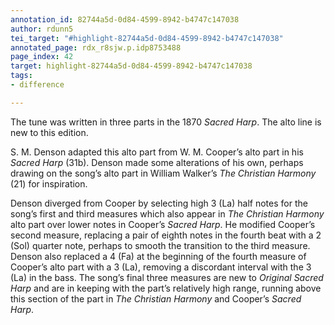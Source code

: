 ```yaml
---
annotation_id: 82744a5d-0d84-4599-8942-b4747c147038
author: rdunn5
tei_target: "#highlight-82744a5d-0d84-4599-8942-b4747c147038"
annotated_page: rdx_r8sjw.p.idp8753488
page_index: 42
target: highlight-82744a5d-0d84-4599-8942-b4747c147038
tags:
- difference

---
```

The tune was written in three parts in the 1870 *Sacred Harp*.  The alto line is new to this edition.

S. M. Denson adapted this alto part from W. M. Cooper’s alto part in his *Sacred Harp* (31b). Denson made some alterations of his own, perhaps drawing on the song’s alto part in William Walker’s *The Christian Harmony* (21) for inspiration. 

Denson diverged from Cooper by selecting high 3 (La) half notes for the song’s first and third measures which also appear in *The Christian Harmony* alto part over lower notes in Cooper’s *Sacred Harp*. He modified Cooper’s second measure, replacing a pair of eighth notes in the fourth beat with a 2 (Sol) quarter note, perhaps to smooth the transition to the third measure. Denson also replaced a 4 (Fa) at the beginning of the fourth measure of Cooper’s alto part with a 3 (La), removing a discordant interval with the 3 (La) in the bass. The song’s final three measures are new to *Original Sacred Harp* and are in keeping with the part’s relatively high range, running above this section of the part in *The Christian Harmony* and Cooper’s *Sacred Harp*.
